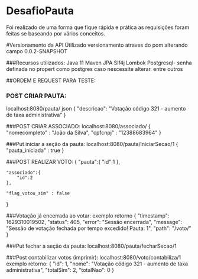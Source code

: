 # DesafioPauta
 Foi realizado de uma forma que fique rápida e prática as
 requisições foram feitas se baseando por vários conceitos.

#Versionamento da API
Útilizado versionamento atraves do pom alterando campo
<version>0.0.2-SNAPSHOT</version>

###Recursos utilizados:
Java 11
Maven
JPA
Slf4j
Lombok
Postgresql- senha definada no propert como postgres caso nescessite alterar.
entre outros

##ORDEM E REQUEST PARA TESTE:

### POST CRIAR PAUTA:
localhost:8080/pauta/
json
{
    "descricao": "Votação código 321 - aumento de taxa administrativa"
}

###POST CRIAR ASSOCIADO:
localhost:8080/associado/
{
    "nomecompleto" : "João da Silva",
    "cpfcnpj" : "12388683964"
}

###Put iniciar a seção da pauta:
localhost:8080/pauta/iniciarSecao/1
{
    "pauta_iniciada" : true
}

###POST REALIZAR VOTO:
{
    "pauta":{
        "id":1
    },

    "associado":{
        "id":2
    },

    "flag_votou_sim" : false
}

###Votação já encerrada ao votar:
exemplo retorno 
{
    "timestamp": 1629310019502,
    "status": 405,
    "error": "Sessão encerrada",
    "message": "Sessão de votação fechada por tempo excedido! Pauta: 1",
    "path": "/voto/"
}
                
###Put fechar a seção da pauta:
localhost:8080/pauta/fecharSecao/1

###Post contabilizar votos (imprimir):
localhost:8080/voto/contabiliza/1
exemplo retorno:
{
    "id": 1,
    "nome": "Votação código 321 - aumento de taxa administrativa",
    "totalSim": 2,
    "totalNao": 0
}
